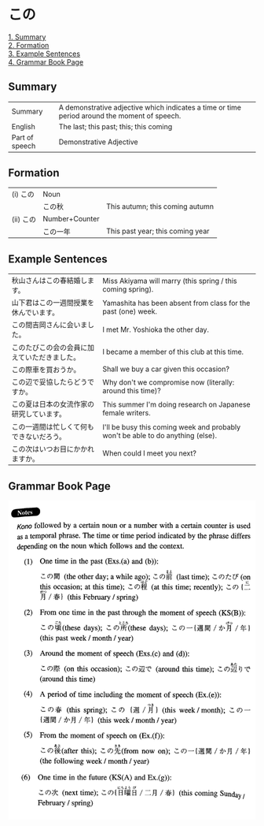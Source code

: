 # この

[1. Summary](#summary)<br>
[2. Formation](#formation)<br>
[3. Example Sentences](#example-sentences)<br>
[4. Grammar Book Page](#grammar-book-page)<br>


## Summary

<table><tr>   <td>Summary</td>   <td>A demonstrative adjective which indicates a time or time period around the moment of speech.</td></tr><tr>   <td>English</td>   <td>The last; this past; this; this coming</td></tr><tr>   <td>Part of speech</td>   <td>Demonstrative Adjective</td></tr></table>

## Formation

<table class="table"> <tbody><tr class="tr head"> <td class="td"><span class="numbers">(i)</span> <span> <span class="concept">この</span></span></td> <td class="td"><span>Noun</span></td> <td class="td"><span>&nbsp;</span></td> </tr> <tr class="tr"> <td class="td"><span>&nbsp;</span></td> <td class="td"><span class="concept">この</span><span>秋</span> </td> <td class="td"><span>This autumn; this coming autumn</span></td> </tr> <tr class="tr head"> <td class="td"><span class="numbers">(ii)</span> <span> <span class="concept">この</span></span></td> <td class="td"><span>Number+Counter</span></td> <td class="td"><span>&nbsp;</span></td> </tr> <tr class="tr"> <td class="td"><span>&nbsp;</span></td> <td class="td"><span class="concept">この</span><span>一年</span> </td> <td class="td"><span>This past year; this coming year</span></td> </tr> </tbody></table>

## Example Sentences

<table><tr>   <td>秋山さんはこの春結婚します。</td>   <td>Miss Akiyama will marry (this spring / this coming spring).</td></tr><tr>   <td>山下君はこの一週間授業を休んでいます。</td>   <td>Yamashita has been absent from class for the past (one) week.</td></tr><tr>   <td>この間吉岡さんに会いました。</td>   <td>I met Mr. Yoshioka the other day.</td></tr><tr>   <td>このたびこの会の会員に加えていただきました。</td>   <td>I became a member of this club at this time.</td></tr><tr>   <td>この際車を買おうか。</td>   <td>Shall we buy a car given this occasion?</td></tr><tr>   <td>この辺で妥協したらどうですか。</td>   <td>Why don't we compromise now (literally: around this time)?</td></tr><tr>   <td>この夏は日本の女流作家の研究しています。</td>   <td>This summer I'm doing research on Japanese female writers.</td></tr><tr>   <td>この一週間は忙しくて何もできないだろう。</td>   <td>I'll be busy this coming week and probably won't be able to do anything (else).</td></tr><tr>   <td>この次はいつお目にかかれますか。</td>   <td>When could I meet you next?</td></tr></table>

## Grammar Book Page

![](../img/Intermediateこの.png)

